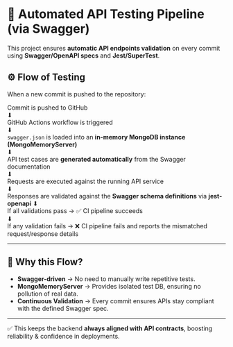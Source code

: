 # 🔄 Automated API Testing Pipeline (via Swagger)

This project ensures **automatic API endpoints validation** on every commit using **Swagger/OpenAPI specs** and **Jest/SuperTest**.  

## ⚙️ Flow of Testing  

When a new commit is pushed to the repository:  

Commit is pushed to GitHub  
⬇  
GitHub Actions workflow is triggered  
⬇  
`swagger.json` is loaded into an **in-memory MongoDB instance (MongoMemoryServer)**  
⬇  
API test cases are **generated automatically** from the Swagger documentation  
⬇  
Requests are executed against the running API service  
⬇  
Responses are validated against the **Swagger schema definitions** via **jest-openapi**
⬇  
If all validations pass → ✅ CI pipeline succeeds  
⬇  
If any validation fails → ❌ CI pipeline fails and reports the mismatched request/response details  

---

## 🚀 Why this Flow?  

- **Swagger-driven** → No need to manually write repetitive tests.  
- **MongoMemoryServer** → Provides isolated test DB, ensuring no pollution of real data.  
- **Continuous Validation** → Every commit ensures APIs stay compliant with the defined Swagger spec.  

---

✅ This keeps the backend **always aligned with API contracts**, boosting reliability & confidence in deployments.  
